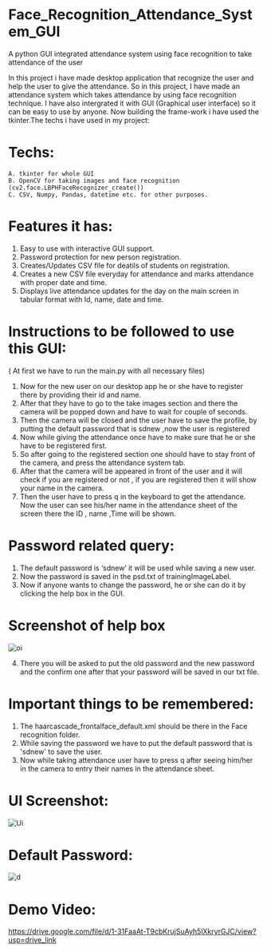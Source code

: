 # Face_Recognition_Attendance_System_GUI
A python GUI integrated attendance system using face recognition to take attendance of the user

In this project i have made desktop application that recognize the user and help the user to give the attendance.
So in this project, I have made an attendance system which takes attendance by using face recognition technique. I have also intergrated it with GUI (Graphical user interface) so it can be easy to use by anyone. Now building the frame-work i have used the tkinter.The techs i have used in my project:

# Techs:

    A. tkinter for whole GUI
    B. OpenCV for taking images and face recognition (cv2.face.LBPHFaceRecognizer_create())
    C. CSV, Numpy, Pandas, datetime etc. for other purposes.

# Features it has:

   1. Easy to use with interactive GUI support.
   2. Password protection for new person registration.
   3. Creates/Updates CSV file for deatils of students on registration.
   4. Creates a new CSV file everyday for attendance and marks attendance with proper date and time.
   5. Displays live attendance updates for the day on the main screen in tabular format with Id, name, date and time.

# Instructions to be followed to use this GUI:
( At first we have to run the main.py with all necessary files)

1. Now for the new user on our desktop app he or she have to register there by providing their id and name.
2. After that they have to go to the take images section and there the camera will be popped down and have to wait for couple of seconds. 
3. Then the camera will be closed and the user have to save the profile, by putting the default password that is sdnew ,now the user is registered
4. Now while giving the attendance once have to make sure that he or she have to be registered first.
5. So after going to the registered section one should have to stay front of the camera, and press the attendance system tab.
6. After that the camera will be appeared in front of the user and it will check if you are registered or not , if you are registered then it will show your name in  the camera.
7. Then the user have to press q in the keyboard to get the attendance. Now the user can see his/her name in the attendance sheet of the screen there the ID , name ,Time will be shown.

# Password related query:

1. The default password is ‘sdnew’ it will be used while saving a new user.
2. Now the password is saved in the psd.txt of trainingImageLabel.
3. Now if anyone wants to change the password, he or she can do it by clicking the help box in the GUI.
  # Screenshot of help box
  ![oi](https://user-images.githubusercontent.com/98347730/170689855-163f85eb-f90a-49d2-be62-c9b60cc1a641.png)

4. There you will be asked to put the old password and the new password and the confirm one after that your password will be saved in our txt file.

# Important things to be remembered:

1. The haarcascade_frontalface_default.xml should be there in the Face recognition folder.
2. While saving the password we have to put the default password that is 'sdnew' to save the user.
3. Now while taking attendance user have to press q after seeing him/her in the camera to entry their names in the attendance sheet.

# UI Screenshot:

![Ui](https://user-images.githubusercontent.com/98347730/170689101-bf6bde05-9c6e-4078-ba0a-3e9871c8ad9e.png)

# Default Password:
![d](https://user-images.githubusercontent.com/98347730/170689644-509a837a-1395-4718-9fe1-56df495ee621.png)

# Demo Video:
https://drive.google.com/file/d/1-31FaaAt-T9cbKrujSuAyh5lXkryrGJC/view?usp=drive_link








